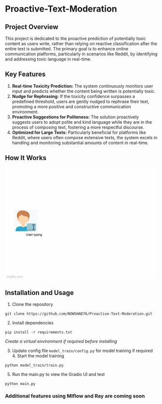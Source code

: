 # Proactive-Text-Moderation

## Project Overview

This project is dedicated to the proactive prediction of potentially toxic content as users write, rather than relying on reactive classification after the entire text is submitted. The primary goal is to enhance online communication platforms, particularly in scenarios like Reddit, by identifying and addressing toxic language in real-time.

## Key Features

1. **Real-time Toxicity Prediction:** The system continuously monitors user input and predicts whether the content being written is potentially toxic.
2. **Nudge for Rephrasing:** If the toxicity confidence surpasses a predefined threshold, users are gently nudged to rephrase their text, promoting a more positive and constructive communication environment.
3. **Proactive Suggestions for Politeness:** The solution proactively suggests users to adopt polite and kind language while they are in the process of composing text, fostering a more respectful discourse.
4. **Optimized for Large Texts:** Particularly beneficial for platforms like Reddit, where users often compose extensive texts, the system excels in handling and monitoring substantial amounts of content in real-time.

## How It Works

![This is the architecture.](images/toxic_text_prediction_architecture.gif "This is the architecture.")

## Installation and Usage

1. Clone the repository

```
git clone https://github.com/NOWSHAD76/Proactive-Text-Moderation.git
```

2. Install dependencies

```
pip install -r requirements.txt
```

_Create a virtual environment if required before installing_

3. Update config file `model_train/config.py` for model training if required 4. Start the model training

```
python model_train/train.py
```

5. Run the main.py to view the Gradio UI and test

```
python main.py
```

### Additional features using Mlflow and Ray are coming soon
